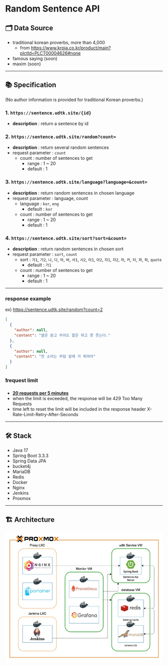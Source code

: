 # Random Sentence API

## 🗂️ Data Source

- traditional korean proverbs, more than 4,000
    - from https://www.krpia.co.kr/product/main?plctId=PLCT00004626#none
- famous saying (soon)
- maxim (soon)

---

## 📚 Specification

(No author information is provided for traditional Korean proverbs.)

### 1. `https://sentence.udtk.site/{id}`

- **description** : return a sentence by id

### 2. `https://sentence.udtk.site/random?count=`

- **description** : return several random sentences
- request parameter : `count`
    - count : number of sentences to get
        - range : 1 ~ 20
        - default : 1

### 3. `https://sentence.udtk.site/language?language=&count=`

- **description** : return random sentences in chosen language
- request parameter : language, count
    - language : `kor`, `eng`
        - default : `kor`
    - count : number of sentences to get
        - range : 1 ~ 20
        - default : 1

### 4. `https://sentence.udtk.site/sort?sort=&count=`

- **description** : return random sentences in chosen sort
- request parameter : `sort`, `count`
    - sort : `가1`, `가2`, `나`, `다`, `마`, `바`, `사1`, `사2`, `아1`, `아2`, `자1`, `자2`, `차`, `카`, `타`, `파`, `하`, `quote`
        - default : `가1`
    - count : number of sentences to get
        - range : 1 ~ 20
        - default : 1

---

### response example

ex) https://sentence.udtk.site/random?count=2

```json
[
  {
    "author": null,
    "content": "쌀은 쏟고 주어도 말은 하고 못 줏는다."
  },
  {
    "author": null,
    "content": "찬 소리는 무덤 앞에 가 하여라"
  }
]
```

### ❗️request limit

- **<U>20 requests per 5 minutes</U>**
- when the limit is exceeded, the response will be 429 Too Many Requests
- time left to reset the limit will be included in the response header X-Rate-Limit-Retry-After-Seconds

---

## 🛠️ Stack

- Java 17
- Spring Boot 3.3.3
- Spring Data JPA
- bucket4j
- MariaDB
- Redis
- Docker
- Nginx
- Jenkins
- Proxmox

---

## 🏗️ Architecture

<img src="./assets/sentence-architecture.jpg" alt="architecture" width=600>
